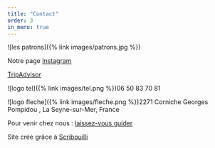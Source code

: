 ```yaml
---
title: "Contact"
order: 3
in_menu: true
---
```

![les patrons]({% link images/patrons.jpg %})

Notre page [Instagram](https://www.instagram.com/ceno_cafe/)

[TripAdvisor](https://www.tripadvisor.fr/Restaurant_Review-g1080054-d10047571-Reviews-Ceno_Cafe-La_Seyne_sur_Mer_Var_Provence_Alpes_Cote_d_Azur.html)

![logo tel]({% link images/tel.png %})06 50 83 70 81

![logo fleche]({% link images/fleche.png %})2271 Corniche Georges Pompidou , La Seyne-sur-Mer, France

Pour venir chez nous : [laissez-vous guider](https://www.openstreetmap.org/?mlat=43.080669&mlon=5.893757#map=19/43.080669/5.893757) 







Site crée grâce à [Scribouilli](https://scribouilli.org/) 